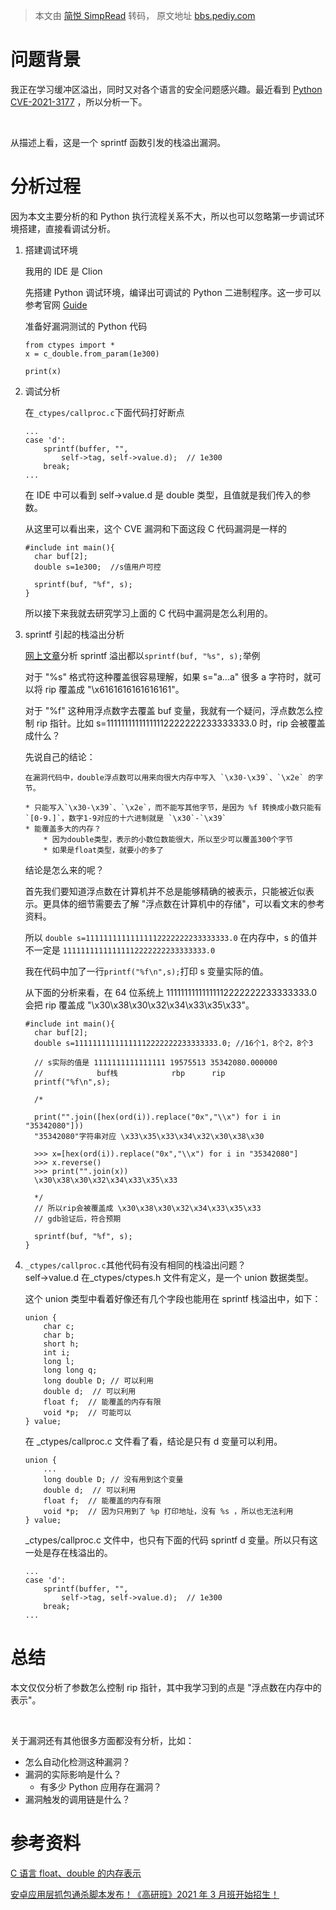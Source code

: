 > 本文由 [简悦 SimpRead](http://ksria.com/simpread/) 转码， 原文地址 [bbs.pediy.com](https://bbs.pediy.com/thread-265999.htm)

问题背景
====

我正在学习缓冲区溢出，同时又对各个语言的安全问题感兴趣。最近看到 [Python CVE-2021-3177](https://bugs.python.org/issue42938) ，所以分析一下。

 

从描述上看，这是一个 sprintf 函数引发的栈溢出漏洞。

分析过程
====

因为本文主要分析的和 Python 执行流程关系不大，所以也可以忽略第一步调试环境搭建，直接看调试分析。

1.  搭建调试环境
    
    我用的 IDE 是 Clion
    
    先搭建 Python 调试环境，编译出可调试的 Python 二进制程序。这一步可以参考官网 [Guide](https://devguide.python.org/)
    
    准备好漏洞测试的 Python 代码
    
    ```
    from ctypes import *
    x = c_double.from_param(1e300)
     
    print(x)
    ```
    
2.  调试分析
    
    在`_ctypes/callproc.c`下面代码打好断点
    
    ```
    ...
    case 'd':
        sprintf(buffer, "",
            self->tag, self->value.d);  // 1e300
        break;
    ... 
    ```
    
    在 IDE 中可以看到 self->value.d 是 double 类型，且值就是我们传入的参数。
    
    从这里可以看出来，这个 CVE 漏洞和下面这段 C 代码漏洞是一样的
    
    ```
    #include int main(){
      char buf[2];
      double s=1e300;  //s值用户可控
     
      sprintf(buf, "%f", s);
    } 
    ```
    
    所以接下来我就去研究学习上面的 C 代码中漏洞是怎么利用的。
    
3.  sprintf 引起的栈溢出分析
    
    [网上文章](https://book.51cto.com/art/201311/419419.htm)分析 sprintf 溢出都以`sprintf(buf, "%s", s);`举例
    
    对于 "%s" 格式符这种覆盖很容易理解，如果 s="a...a" 很多 a 字符时，就可以将 rip 覆盖成 "\x6161616161616161"。
    
    对于 "%f" 这种用浮点数字去覆盖 buf 变量，我就有一个疑问，浮点数怎么控制 rip 指针。比如 s=11111111111111112222222233333333.0 时，rip 会被覆盖成什么？
    
    先说自己的结论：
    
    ```
    在漏洞代码中，double浮点数可以用来向很大内存中写入 `\x30-\x39`、`\x2e` 的字节。
     
    * 只能写入`\x30-\x39`、`\x2e`，而不能写其他字节，是因为 %f 转换成小数只能有`[0-9.]`，数字1-9对应的十六进制就是 `\x30`-`\x39`
    * 能覆盖多大的内存？
        * 因为double类型，表示的小数位数能很大，所以至少可以覆盖300个字节
        * 如果是float类型，就要小的多了
    ```
    
    结论是怎么来的呢？
    
    首先我们要知道浮点数在计算机并不总是能够精确的被表示，只能被近似表示。更具体的细节需要去了解 "浮点数在计算机中的存储"，可以看文末的参考资料。
    
    所以 `double s=11111111111111112222222233333333.0` 在内存中，s 的值并不一定是 `11111111111111112222222233333333.0`
    
    我在代码中加了一行`printf("%f\n",s);`打印 s 变量实际的值。
    
    从下面的分析来看，在 64 位系统上 11111111111111112222222233333333.0 会把 rip 覆盖成 "\x30\x38\x30\x32\x34\x33\x35\x33"。
    
    ```
    #include int main(){
      char buf[2];
      double s=11111111111111112222222233333333.0; //16个1，8个2，8个3
     
      // s实际的值是 1111111111111111 19575513 35342080.000000
      //            buf栈            rbp      rip
      printf("%f\n",s);
     
      /*
     
      print("".join([hex(ord(i)).replace("0x","\\x") for i in "35342080"]))
      "35342080"字符串对应 \x33\x35\x33\x34\x32\x30\x38\x30
     
      >>> x=[hex(ord(i)).replace("0x","\\x") for i in "35342080"]
      >>> x.reverse()
      >>> print("".join(x))
      \x30\x38\x30\x32\x34\x33\x35\x33
     
      */
      // 所以rip会被覆盖成 \x30\x38\x30\x32\x34\x33\x35\x33
      // gdb验证后，符合预期
     
      sprintf(buf, "%f", s);
    } 
    ```
    
4.  `_ctypes/callproc.c`其他代码有没有相同的栈溢出问题？  
    self->value.d 在_ctypes/ctypes.h 文件有定义，是一个 union 数据类型。
    
    这个 union 类型中看着好像还有几个字段也能用在 sprintf 栈溢出中，如下：
    
    ```
    union {
        char c;
        char b;
        short h;
        int i;
        long l;
        long long q;
        long double D; // 可以利用
        double d;  // 可以利用
        float f;  // 能覆盖的内存有限
        void *p;  // 可能可以
    } value;
    ```
    
    在 _ctypes/callproc.c 文件看了看，结论是只有 d 变量可以利用。
    
    ```
    union {
        ...
        long double D; // 没有用到这个变量
        double d;  // 可以利用
        float f;  // 能覆盖的内存有限
        void *p;  // 因为只用到了 %p 打印地址，没有 %s ，所以也无法利用
    } value;
    ```
    
    _ctypes/callproc.c 文件中，也只有下面的代码 sprintf d 变量。所以只有这一处是存在栈溢出的。
    
    ```
    ...
    case 'd':
        sprintf(buffer, "",
            self->tag, self->value.d);  // 1e300
        break;
    ... 
    ```
    

总结
==

本文仅仅分析了参数怎么控制 rip 指针，其中我学习到的点是 "浮点数在内存中的表示"。

 

关于漏洞还有其他很多方面都没有分析，比如：

*   怎么自动化检测这种漏洞？
*   漏洞的实际影响是什么？
    *   有多少 Python 应用存在漏洞？
*   漏洞触发的调用链是什么？

参考资料
====

[C 语言 float、double 的内存表示](http://c.biancheng.net/cpp/html/3095.html)

[安卓应用层抓包通杀脚本发布！《高研班》2021 年 3 月班开始招生！](https://bbs.pediy.com/thread-264283.htm)